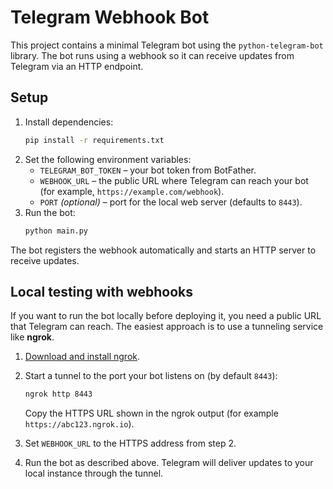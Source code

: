 # Telegram Webhook Bot

This project contains a minimal Telegram bot using the `python-telegram-bot` library.
The bot runs using a webhook so it can receive updates from Telegram via an HTTP
endpoint.

## Setup

1. Install dependencies:
   ```bash
   pip install -r requirements.txt
   ```
2. Set the following environment variables:
   - `TELEGRAM_BOT_TOKEN` – your bot token from BotFather.
   - `WEBHOOK_URL` – the public URL where Telegram can reach your bot
     (for example, `https://example.com/webhook`).
   - `PORT` *(optional)* – port for the local web server (defaults to `8443`).
3. Run the bot:
   ```bash
   python main.py
   ```

The bot registers the webhook automatically and starts an HTTP server to
receive updates.

## Local testing with webhooks

If you want to run the bot locally before deploying it, you need a public
URL that Telegram can reach. The easiest approach is to use a tunneling
service like **ngrok**.

1. [Download and install ngrok](https://ngrok.com/).
2. Start a tunnel to the port your bot listens on (by default `8443`):

   ```bash
   ngrok http 8443
   ```

   Copy the HTTPS URL shown in the ngrok output (for example
   `https://abc123.ngrok.io`).
3. Set `WEBHOOK_URL` to the HTTPS address from step 2.
4. Run the bot as described above. Telegram will deliver updates to your
   local instance through the tunnel.
